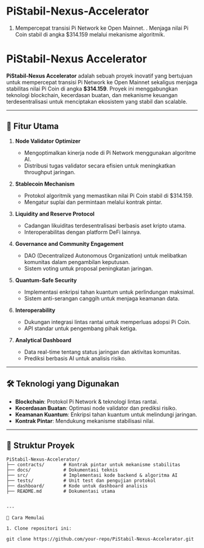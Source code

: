 # PiStabil-Nexus-Accelerator
1. Mempercepat transisi Pi Network ke Open Mainnet.   . Menjaga nilai Pi Coin stabil di angka $314.159 melalui mekanisme algoritmik.

# PiStabil-Nexus Accelerator

**PiStabil-Nexus Accelerator** adalah sebuah proyek inovatif yang bertujuan untuk mempercepat transisi Pi Network ke Open Mainnet sekaligus menjaga stabilitas nilai Pi Coin di angka **$314.159**. Proyek ini menggabungkan teknologi blockchain, kecerdasan buatan, dan mekanisme keuangan terdesentralisasi untuk menciptakan ekosistem yang stabil dan scalable.

---

## 🚀 **Fitur Utama**

1. **Node Validator Optimizer**
   - Mengoptimalkan kinerja node di Pi Network menggunakan algoritme AI.
   - Distribusi tugas validator secara efisien untuk meningkatkan throughput jaringan.

2. **Stablecoin Mechanism**
   - Protokol algoritmik yang memastikan nilai Pi Coin stabil di $314.159.
   - Mengatur suplai dan permintaan melalui kontrak pintar.

3. **Liquidity and Reserve Protocol**
   - Cadangan likuiditas terdesentralisasi berbasis aset kripto utama.
   - Interoperabilitas dengan platform DeFi lainnya.

4. **Governance and Community Engagement**
   - DAO (Decentralized Autonomous Organization) untuk melibatkan komunitas dalam pengambilan keputusan.
   - Sistem voting untuk proposal peningkatan jaringan.

5. **Quantum-Safe Security**
   - Implementasi enkripsi tahan kuantum untuk perlindungan maksimal.
   - Sistem anti-serangan canggih untuk menjaga keamanan data.

6. **Interoperability**
   - Dukungan integrasi lintas rantai untuk memperluas adopsi Pi Coin.
   - API standar untuk pengembang pihak ketiga.

7. **Analytical Dashboard**
   - Data real-time tentang status jaringan dan aktivitas komunitas.
   - Prediksi berbasis AI untuk analisis risiko.

---

## 🛠 **Teknologi yang Digunakan**

- **Blockchain**: Protokol Pi Network & teknologi lintas rantai.
- **Kecerdasan Buatan**: Optimasi node validator dan prediksi risiko.
- **Keamanan Kuantum**: Enkripsi tahan kuantum untuk melindungi jaringan.
- **Kontrak Pintar**: Mendukung mekanisme stabilisasi nilai.

---

## 📂 **Struktur Proyek**

```plaintext
PiStabil-Nexus-Accelerator/
├── contracts/       # Kontrak pintar untuk mekanisme stabilitas
├── docs/            # Dokumentasi teknis
├── src/             # Implementasi kode backend & algoritma AI
├── tests/           # Unit test dan pengujian protokol
├── dashboard/       # Kode untuk dashboard analisis
├── README.md        # Dokumentasi utama


---

📖 Cara Memulai

1. Clone repositori ini:

git clone https://github.com/your-repo/PiStabil-Nexus-Accelerator.git
